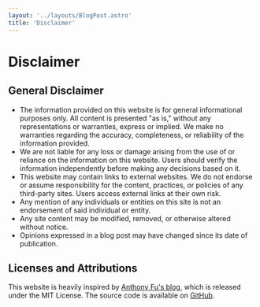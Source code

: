 ```yaml
---
layout: '../layouts/BlogPost.astro'
title: 'Disclaimer'
---
```


# Disclaimer

## General Disclaimer

- The information provided on this website is for general informational purposes only. All content is presented "as is," without any representations or warranties, express or implied. We make no warranties regarding the accuracy, completeness, or reliability of the information provided.
- We are not liable for any loss or damage arising from the use of or reliance on the information on this website. Users should verify the information independently before making any decisions based on it.
- This website may contain links to external websites. We do not endorse or assume responsibility for the content, practices, or policies of any third-party sites. Users access external links at their own risk.
- Any mention of any individuals or entities on this site is not an endorsement of said individual or entity.
- Any site content may be modified, removed, or otherwise altered without notice.
- Opinions expressed in a blog post may have changed since its date of publication.

## Licenses and Attributions

This website is heavily inspired by [Anthony Fu's blog](https://antfu.me), which is released under the MIT License. The source code is available on [GitHub](https://github.com/antfu/antfu.me).